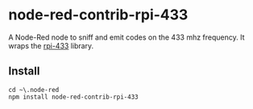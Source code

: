 # node-red-contrib-rpi-433

A Node-Red node to sniff and emit codes on the 433 mhz frequency. It wraps the [rpi-433](https://github.com/eroak/rpi-433) library.

## Install

```
cd ~\.node-red
npm install node-red-contrib-rpi-433
```